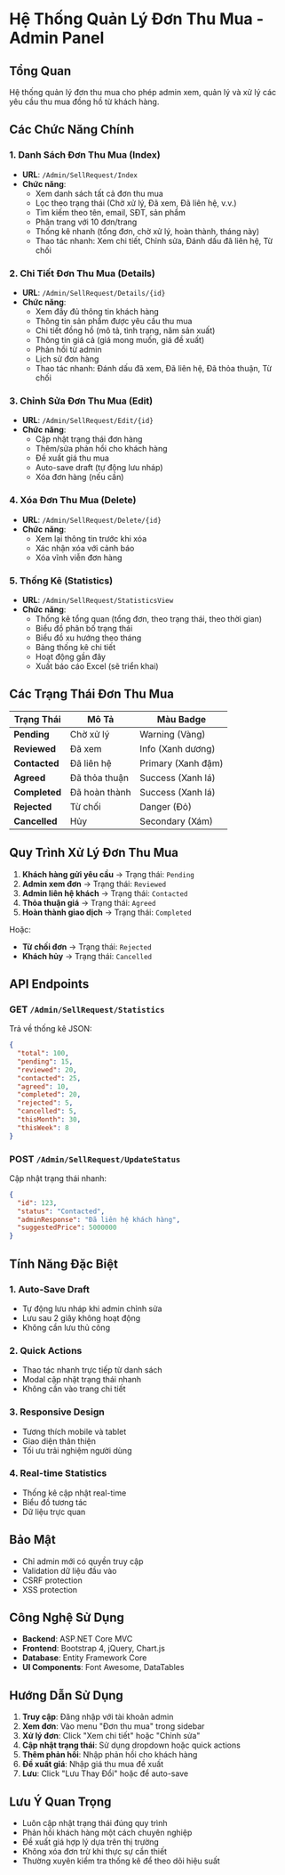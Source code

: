 # Hệ Thống Quản Lý Đơn Thu Mua - Admin Panel

## Tổng Quan
Hệ thống quản lý đơn thu mua cho phép admin xem, quản lý và xử lý các yêu cầu thu mua đồng hồ từ khách hàng.

## Các Chức Năng Chính

### 1. **Danh Sách Đơn Thu Mua (Index)**
- **URL**: `/Admin/SellRequest/Index`
- **Chức năng**:
  - Xem danh sách tất cả đơn thu mua
  - Lọc theo trạng thái (Chờ xử lý, Đã xem, Đã liên hệ, v.v.)
  - Tìm kiếm theo tên, email, SĐT, sản phẩm
  - Phân trang với 10 đơn/trang
  - Thống kê nhanh (tổng đơn, chờ xử lý, hoàn thành, tháng này)
  - Thao tác nhanh: Xem chi tiết, Chỉnh sửa, Đánh dấu đã liên hệ, Từ chối

### 2. **Chi Tiết Đơn Thu Mua (Details)**
- **URL**: `/Admin/SellRequest/Details/{id}`
- **Chức năng**:
  - Xem đầy đủ thông tin khách hàng
  - Thông tin sản phẩm được yêu cầu thu mua
  - Chi tiết đồng hồ (mô tả, tình trạng, năm sản xuất)
  - Thông tin giá cả (giá mong muốn, giá đề xuất)
  - Phản hồi từ admin
  - Lịch sử đơn hàng
  - Thao tác nhanh: Đánh dấu đã xem, Đã liên hệ, Đã thỏa thuận, Từ chối

### 3. **Chỉnh Sửa Đơn Thu Mua (Edit)**
- **URL**: `/Admin/SellRequest/Edit/{id}`
- **Chức năng**:
  - Cập nhật trạng thái đơn hàng
  - Thêm/sửa phản hồi cho khách hàng
  - Đề xuất giá thu mua
  - Auto-save draft (tự động lưu nháp)
  - Xóa đơn hàng (nếu cần)

### 4. **Xóa Đơn Thu Mua (Delete)**
- **URL**: `/Admin/SellRequest/Delete/{id}`
- **Chức năng**:
  - Xem lại thông tin trước khi xóa
  - Xác nhận xóa với cảnh báo
  - Xóa vĩnh viễn đơn hàng

### 5. **Thống Kê (Statistics)**
- **URL**: `/Admin/SellRequest/StatisticsView`
- **Chức năng**:
  - Thống kê tổng quan (tổng đơn, theo trạng thái, theo thời gian)
  - Biểu đồ phân bố trạng thái
  - Biểu đồ xu hướng theo tháng
  - Bảng thống kê chi tiết
  - Hoạt động gần đây
  - Xuất báo cáo Excel (sẽ triển khai)

## Các Trạng Thái Đơn Thu Mua

| Trạng Thái | Mô Tả | Màu Badge |
|------------|-------|-----------|
| **Pending** | Chờ xử lý | Warning (Vàng) |
| **Reviewed** | Đã xem | Info (Xanh dương) |
| **Contacted** | Đã liên hệ | Primary (Xanh đậm) |
| **Agreed** | Đã thỏa thuận | Success (Xanh lá) |
| **Completed** | Đã hoàn thành | Success (Xanh lá) |
| **Rejected** | Từ chối | Danger (Đỏ) |
| **Cancelled** | Hủy | Secondary (Xám) |

## Quy Trình Xử Lý Đơn Thu Mua

1. **Khách hàng gửi yêu cầu** → Trạng thái: `Pending`
2. **Admin xem đơn** → Trạng thái: `Reviewed`
3. **Admin liên hệ khách** → Trạng thái: `Contacted`
4. **Thỏa thuận giá** → Trạng thái: `Agreed`
5. **Hoàn thành giao dịch** → Trạng thái: `Completed`

Hoặc:
- **Từ chối đơn** → Trạng thái: `Rejected`
- **Khách hủy** → Trạng thái: `Cancelled`

## API Endpoints

### GET `/Admin/SellRequest/Statistics`
Trả về thống kê JSON:
```json
{
  "total": 100,
  "pending": 15,
  "reviewed": 20,
  "contacted": 25,
  "agreed": 10,
  "completed": 20,
  "rejected": 5,
  "cancelled": 5,
  "thisMonth": 30,
  "thisWeek": 8
}
```

### POST `/Admin/SellRequest/UpdateStatus`
Cập nhật trạng thái nhanh:
```json
{
  "id": 123,
  "status": "Contacted",
  "adminResponse": "Đã liên hệ khách hàng",
  "suggestedPrice": 5000000
}
```

## Tính Năng Đặc Biệt

### 1. **Auto-Save Draft**
- Tự động lưu nháp khi admin chỉnh sửa
- Lưu sau 2 giây không hoạt động
- Không cần lưu thủ công

### 2. **Quick Actions**
- Thao tác nhanh trực tiếp từ danh sách
- Modal cập nhật trạng thái nhanh
- Không cần vào trang chi tiết

### 3. **Responsive Design**
- Tương thích mobile và tablet
- Giao diện thân thiện
- Tối ưu trải nghiệm người dùng

### 4. **Real-time Statistics**
- Thống kê cập nhật real-time
- Biểu đồ tương tác
- Dữ liệu trực quan

## Bảo Mật

- Chỉ admin mới có quyền truy cập
- Validation dữ liệu đầu vào
- CSRF protection
- XSS protection

## Công Nghệ Sử Dụng

- **Backend**: ASP.NET Core MVC
- **Frontend**: Bootstrap 4, jQuery, Chart.js
- **Database**: Entity Framework Core
- **UI Components**: Font Awesome, DataTables

## Hướng Dẫn Sử Dụng

1. **Truy cập**: Đăng nhập với tài khoản admin
2. **Xem đơn**: Vào menu "Đơn thu mua" trong sidebar
3. **Xử lý đơn**: Click "Xem chi tiết" hoặc "Chỉnh sửa"
4. **Cập nhật trạng thái**: Sử dụng dropdown hoặc quick actions
5. **Thêm phản hồi**: Nhập phản hồi cho khách hàng
6. **Đề xuất giá**: Nhập giá thu mua đề xuất
7. **Lưu**: Click "Lưu Thay Đổi" hoặc để auto-save

## Lưu Ý Quan Trọng

- Luôn cập nhật trạng thái đúng quy trình
- Phản hồi khách hàng một cách chuyên nghiệp
- Đề xuất giá hợp lý dựa trên thị trường
- Không xóa đơn trừ khi thực sự cần thiết
- Thường xuyên kiểm tra thống kê để theo dõi hiệu suất
